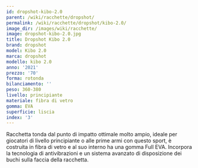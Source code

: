 ```yaml
---
id: dropshot-kibo-2.0
parent: /wiki/racchette/dropshot/
permalink: /wiki/racchette/dropshot/kibo-2.0/
image_dir: /images/wiki/racchette/
image: dropshot-kibo-2.0.jpg
title: Dropshot Kibo 2.0
brand: dropshot
model: Kibo 2.0
marca: dropshot
modello: kibo 2.0
anno: '2021'
prezzo: '70'
forma: rotonda
bilanciamento: ''
peso: 360-380
livello: principiante
materiale: fibra di vetro
gomma: EVA
superficie: liscia
index: '3'
---
```

Racchetta tonda dal punto di impatto ottimale molto ampio, ideale per giocatori di livello principiante o alle prime armi con questo sport, è costruita in fibra di vetro e al suo interno ha una gomma Full EVA. Incorpora la tecnologia di antivibrazioni e un sistema avanzato di disposizione dei buchi sulla faccia della racchetta.